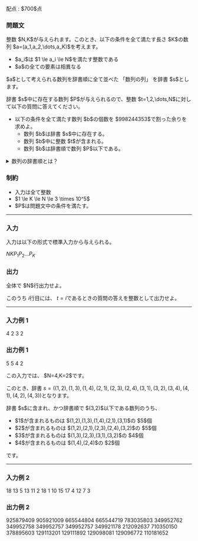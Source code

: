 
<div>

<span>

<span>

<p>
配点 : $700$点
</p>

<div>

<section>

### **問題文**

<p>
整数 $N,K$が与えられます。このとき、以下の条件を全て満たす長さ $K$の数列 $a=(a_1,a_2,\dots,a_K)$を考えます。
</p>

<ul>

<li>
$a_i$は $1 \le a_i \le N$を満たす整数である
</li>

<li>
$a$の全ての要素は相異なる
</li>

</ul>

<p>
$a$として考えられる数列を辞書順に全て並べた 「数列の列」 を辞書 $s$とします。
</p>

<p>
辞書 $s$中に存在する数列 $P$が与えられるので、整数 $t=1,2,\dots,N$に対して以下の質問に答えてください。
</p>

<ul>

<li>
以下の条件を全て満たす数列 $b$の個数を $998244353$で割った余りを求めよ。
<ul>

<li>
数列 $b$は辞書 $s$中に存在する。
</li>

<li>
数列 $b$中に整数 $t$が含まれる。
</li>

<li>
数列 $b$は辞書順で数列 $P$以下である。
</li>

</ul>

</li>

</ul>

<details>

<summary>
数列の辞書順とは？
</summary>
数列 $A = (A_1, \ldots, A_{|A|})$が $B = (B_1, \ldots, B_{|B|})$より
<strong>
辞書順で真に小さい
</strong>
とは、下記の 1. と 2. のどちらかが成り立つことを言います。

<ol>

<li>
$|A|<|B|$かつ $(A_{1},\ldots,A_{|A|}) = (B_1,\ldots,B_{|A|})$である。
</li>

<li>
ある整数 $1\leq i\leq \min\{|A|,|B|\}$が存在して、下記の $2$つがともに成り立つ。

<ul>

<li>
$(A_{1},\ldots,A_{i-1}) = (B_1,\ldots,B_{i-1})$
</li>

<li>
$A_i < B_i$
</li>

</ul>

</li>

</ol>

</details>

</section>

</div>

<div>

<section>

### **制約**

<ul>

<li>
入力は全て整数
</li>

<li>
$1 \le K \le N \le 3 \times 10^5$
</li>

<li>
$P$は問題文中の条件を満たす。
</li>

</ul>

</section>

</div>

---

<div>

<div>

<section>

### **入力**

<p>
入力は以下の形式で標準入力から与えられる。
</p>

<div>

$N$$K$$P_1$$P_2$$\dots$$P_K$
</div>

</section>

</div>

<div>

<section>

### **出力**

<p>
全体で $N$行出力せよ。

このうち $i$行目には、 $t=i$であるときの質問の答えを整数として出力せよ。
</p>

</section>

</div>

</div>

---

<div>

<section>

### **入力例 1**

<div>

4 2
3 2

</div>

</section>

</div>

<div>

<section>

### **出力例 1**

<div>

5
5
4
2

</div>

<p>
この入力では、 $N=4,K=2$です。

このとき、辞書 $s=((1,2),(1,3),(1,4),(2,1),(2,3),(2,4),(3,1),(3,2),(3,4),(4,1),(4,2),(4,3))$となります。
</p>

<p>
辞書 $s$に含まれ、かつ辞書順で $(3,2)$以下である数列のうち、
</p>

<ul>

<li>
$1$が含まれるものは $(1,2),(1,3),(1,4),(2,1),(3,1)$の $5$個
</li>

<li>
$2$が含まれるものは $(1,2),(2,1),(2,3),(2,4),(3,2)$の $5$個
</li>

<li>
$3$が含まれるものは $(1,3),(2,3),(3,1),(3,2)$の $4$個
</li>

<li>
$4$が含まれるものは $(1,4),(2,4)$の $2$個
</li>

</ul>

<p>
です。
</p>

</section>

</div>

---

<div>

<section>

### **入力例 2**

<div>

18 13
5 13 11 2 18 1 10 15 17 4 12 7 3

</div>

</section>

</div>

<div>

<section>

### **出力例 2**

<div>

925879409
905921009
665544804
665544719
783035803
349952762
349952758
349952757
349952757
349921178
212092637
710350150
378895603
129113201
129111892
129098081
129096772
110181652

</div>

</section>

</div>

</span>

</span>

</div>
